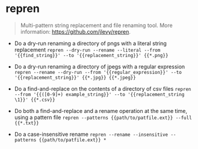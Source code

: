 # repren
> Multi-pattern string replacement and file renaming tool.
> More information: <https://github.com/jlevy/repren>.

- Do a dry-run renaming a directory of pngs with a literal string replacement
`repren --dry-run --rename --literal --from '{{find_string}}' --to '{{replacement_string}}' {{*.png}}`

- Do a dry-run renaming a directory of jpegs with a regular expression
`repren --rename --dry-run --from '{{regular_expression}}' --to '{{replacement_string}}' {{*.jpg}} {{*.jpeg}}`

- Do a find-and-replace on the contents of a directory of csv files
`repren --from '{{([0-9]+) example_string}}' --to '{{replacement_string \1}}' {{*.csv}}`

- Do both a find-and-replace and a rename operation at the same time, using a pattern file
`repren --patterns {{path/to/patfile.ext}} --full {{*.txt}}`

- Do a case-insensitive rename
`repren --rename --insensitive --patterns {{path/to/patfile.ext}} *`
